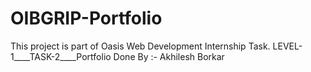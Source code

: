 # OIBGRIP-Portfolio
This project is part of Oasis Web Development Internship Task. LEVEL-1____TASK-2____Portfolio    Done By :- Akhilesh Borkar

